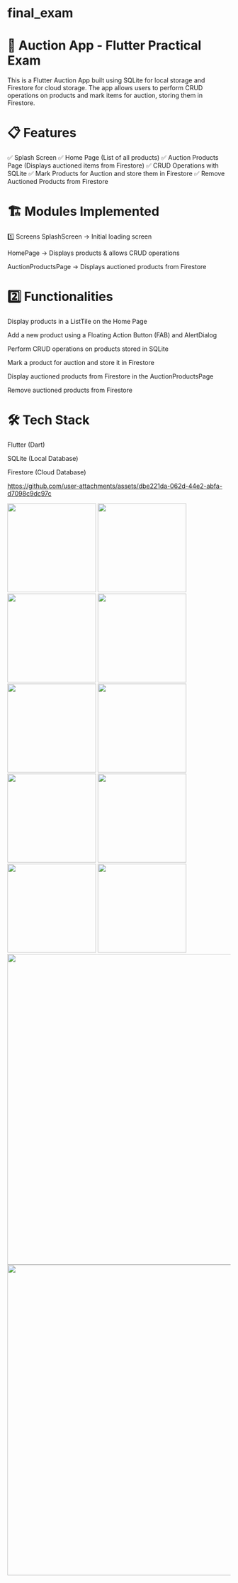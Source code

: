 # final_exam


# 📌 Auction App - Flutter Practical Exam
This is a Flutter Auction App built using SQLite for local storage and Firestore for cloud storage. The app allows users to perform CRUD operations on products and mark items for auction, storing them in Firestore.

# 📋 Features
✅ Splash Screen
✅ Home Page (List of all products)
✅ Auction Products Page (Displays auctioned items from Firestore)
✅ CRUD Operations with SQLite
✅ Mark Products for Auction and store them in Firestore
✅ Remove Auctioned Products from Firestore

# 🏗 Modules Implemented
1️⃣ Screens
SplashScreen → Initial loading screen

HomePage → Displays products & allows CRUD operations

AuctionProductsPage → Displays auctioned products from Firestore

# 2️⃣ Functionalities
Display products in a ListTile on the Home Page

Add a new product using a Floating Action Button (FAB) and AlertDialog

Perform CRUD operations on products stored in SQLite

Mark a product for auction and store it in Firestore

Display auctioned products from Firestore in the AuctionProductsPage

Remove auctioned products from Firestore

# 🛠 Tech Stack
Flutter (Dart)

SQLite (Local Database)

Firestore (Cloud Database)

https://github.com/user-attachments/assets/dbe221da-062d-44e2-abfa-d7098c9dc97c

<img src = "https://github.com/user-attachments/assets/ead29466-e201-4873-9671-6e473c809ae2" width= "200" >
<img src = "https://github.com/user-attachments/assets/eac72522-61a8-498f-aec8-94d735716040" width= "200" >
<img src = "https://github.com/user-attachments/assets/b6a1ce5b-ae5b-469c-8f12-62419dc6b856" width= "200" >
<img src = "https://github.com/user-attachments/assets/904230ce-a1ad-48fb-b0ec-97927771f7be" width= "200" >
<img src = "https://github.com/user-attachments/assets/dc1293b6-3e10-4b73-a8fd-08f904d7c685" width= "200" >
<img src = "https://github.com/user-attachments/assets/f794d53b-2341-45fa-a841-f764bc47c18b" width= "200" >
<img src = "https://github.com/user-attachments/assets/ca9128be-0f32-4a38-a2c5-f2c5149f1808" width= "200" >
<img src = "https://github.com/user-attachments/assets/6e57440d-f878-4d14-a68b-0e5c7509b575" width= "200" >
<img src = "https://github.com/user-attachments/assets/9a1ef4ad-805d-4273-9875-b4af52f30925" width= "200" >
<img src = "https://github.com/user-attachments/assets/a9693f94-6314-4f9a-8343-5660a866f3a0" width= "200" >

<img src = "https://github.com/user-attachments/assets/2d762f50-1b64-4624-af0f-02a269ae9d50" width= "700" >
<img src = "https://github.com/user-attachments/assets/e84eee3f-ab33-40b8-be5c-8bc8e9cc70d8" width= "700" >
